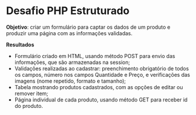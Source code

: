 # Desafio PHP Estruturado

**Objetivo**: criar um formulário para captar os dados de um produto e produzir uma página com as informações validadas.

**Resultados**
* Formulário criado em HTML, usando método POST para envio das informações, que são armazenadas na session;
* Validações realizadas ao cadastrar: preenchimento obrigatório de todos os campos, número nos campos Quantidade e Preço, 
e verificações das imagens (nome repetido, formato e tamanho);
* Tabela mostrando produtos cadastrados, com as opções de editar ou remover item;
* Página individual de cada produto, usando método GET para receber id do produto.
